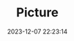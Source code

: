 ---
weight: 1
images:
- /images/edited/82.jpeg
title: Picture
date: 2023-12-07 22:23:14
tags: [luminarneo,work,ILCE7M3,58.8,car,person]
---